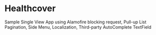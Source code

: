 # Healthcover
Sample Single View App using Alamofire blocking request, Pull-up List Pagination, Side Menu, Localization, Third-party AutoComplete TextField
